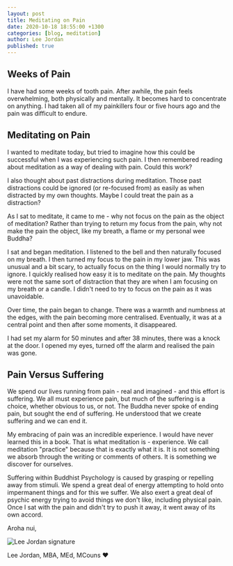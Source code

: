 ```yaml
---
layout: post
title: Meditating on Pain
date: 2020-10-18 18:55:00 +1300
categories: [blog, meditation]
author: Lee Jordan
published: true
---
```


<h2>Weeks of Pain</h2>

<p>I have had some weeks of tooth pain. After awhile, the pain feels overwhelming, both physically and mentally. It becomes hard to concentrate on anything. I had taken all of my painkillers four or five hours ago and the pain was difficult to endure.</p> 

<h2>Meditating on Pain</h2>

<p>I wanted to meditate today, but tried to imagine how this could be successful when I was experiencing such pain. I then remembered reading about meditation as a way of dealing with pain. Could this work?</p> 

<p>I also thought about past distractions during meditation. Those past distractions could be ignored (or re-focused from) as easily as when distracted by my own thoughts. Maybe I could treat the pain as a distraction?</p>

<p>As I sat to meditate, it came to me - why not focus  on the pain as the object of meditation? Rather than trying to return my focus from the pain, why not make the pain the object, like my breath, a flame or my personal wee Buddha?</p>

<p>I sat and began meditation. I listened to the bell and then naturally focused on my breath. I then turned my focus to the pain in my lower jaw. This was unusual and a bit scary, to actually focus on the thing I would normally try to ignore. I quickly realised how easy it is to meditate on the pain. My thoughts were not the same sort of distraction that they are when I am focusing on my breath or a candle. I didn't need to try to focus on the pain as it was unavoidable. </p>

<p>Over time, the pain began to change. There was a warmth and numbness at the edges, with the pain becoming more centralised. Eventually, it was at a central point and then after some moments, it disappeared.</p>

<p>I had set my alarm for 50 minutes and after 38 minutes, there was a knock at the door. I opened my eyes, turned off the alarm and realised the pain was gone.</p>

<h2>Pain Versus Suffering</h2>

<p>We spend our lives running from pain - real and imagined - and this effort is suffering. We all must experience pain, but much of the suffering is a choice, whether obvious to us, or not. The Buddha never spoke of ending pain, but sought the end of suffering. He understood that we create suffering and we can end it.</p> 

<p>My embracing of pain was an incredible experience. I would have never learned this in a book. That is what meditation is - experience. We call meditation "practice" because that is exactly what it is. It is not something we absorb through the writing or comments of others. It is something we discover for ourselves.</p>

<p>Suffering within Buddhist Psychology is caused by grasping or repelling away from stimuli. We spend a great deal of energy attempting to hold onto impermanent things and for this we suffer. We also exert a great deal of psychic energy trying to avoid things we don't like, including physical pain. Once I sat with the pain and didn't try to push it away, it went away of its own accord.</p>

<p>Aroha nui,</p>

<img src="https://therapyaroha.co.nz/public/assets/images/lee-jordan.png" alt="Lee Jordan signature">

Lee Jordan, MBA, MEd, MCouns ❤️
